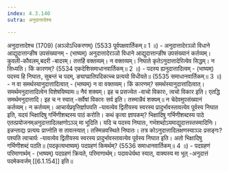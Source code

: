 ```yaml
---
index: 4.3.140
sutra: अनुदात्तादेश्च

---
```

 अनुदात्तादेश्च (1709) (अञ्ञोऽधिकरणम्) (5533 पूर्वपक्षवार्तिकम्॥ 1 ॥) - अनुदात्तादेरञ्ञो विधाने आद्युदात्तान्ङीष उपसंख्यानम् - (भाष्यम्) अनुदात्तादेरञ्ञो विधाने आद्युदात्तान्ङीष उपसंख्यानं कर्तव्यम्। कुवली-कौवलम्,बदरी -बादरम्। तत्तर्हि वक्तव्यम्। न वक्तव्यम्। निघाते कृतेऽनुदात्तादेरित्येव सिद्धम्। न सिध्यति। किं कारणम्? (5534 एकदेशिसमाधानवार्तिकम्॥ 2 ॥) - पदस्य ह्यनुदात्तादित्वम् - (भाष्यम्) पदस्य हि निघातः, सुबन्तं च पदम्, ङ्याप्प्रातिपदिकाच्च प्रत्ययो विधीयते॥ (5535 समाधानवार्तिकम्॥ 3 ॥) - न वा समर्थस्यानुदात्तादित्वात् - (भाष्यम्) न वा वक्तव्यम्। किं कारणम्? समर्थस्यानुदात्तादित्वात्। समर्थमनुदात्तादित्वेन विशेषयिष्यामः॥ नैवं शक्यम्। इह च प्रसज्येत -वाचो विकारः, त्वचो विकार इति। एतद्धि समर्थमनुदात्तादि। इह च न स्यात् -सर्वेषां विकारः सर्व इति। तस्मान्नैवं शक्यम्॥ न चेदेवमुपसंख्यानं कर्तव्यम्। न कर्तव्यम्। आचार्यप्रवृत्तिर्ज्ञापयति -यावत्येव द्वितीयस्य स्वरस्य प्रादुर्भावस्तावत्येव पूर्वस्य निघात इति, यदयं भिक्षादिषु गर्भिणीशब्दस्य पाठं करोति। कथं कृत्वा ज्ञापकम्? भिक्षादिषु गर्भिणीशब्दस्य पाठे एतत्प्रयोजनम्अनुदात्तादिलक्षणोऽञ्ञ् मा भूदिति। यदि च पदस्य निघातः, गर्भशब्दोऽयमाद्युदात्तस्तस्मादिनिः। इन्नन्ताद्यः प्रत्ययः प्राप्नोति स तावत्स्यात्। तस्मिन्नवस्थिते निघातः। तत्र कोऽनुदात्तादिलक्षणस्याञ्ञः प्रसङ्गः? पश्यति त्वाचार्यः -यावत्येव द्वितीयस्य स्वरस्य प्रादुर्भावस्तावत्येव पूर्वस्य निघात इति। अतो भिक्षादिषु गर्भिणीशब्दं पठति॥ (पदकृत्यभाष्यम्) पदग्रहणं किमर्थम्? (5536 समाधानवार्तिकम्॥ 4 ॥) - पदग्रहणं परिमाणार्थम् - (भाष्यम्) पदग्रहणं क्रियते, परिमाणार्थम्। पदावधेर्यथा स्यात्, वाक्यस्य मा भूत् -अनुदात्तं पदमेकवर्जम् [[6.1.154]] इति॥ 